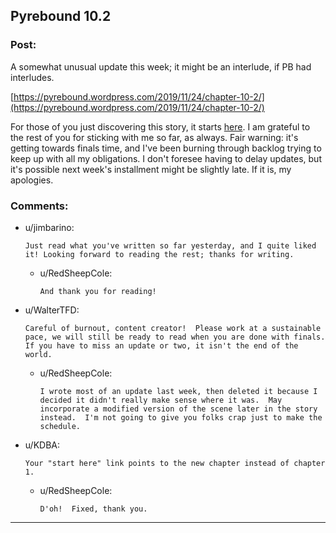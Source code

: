 ## Pyrebound 10.2

### Post:

A somewhat unusual update this week; it might be an interlude, if PB had interludes.

[https://pyrebound.wordpress.com/2019/11/24/chapter-10-2/](https://pyrebound.wordpress.com/2019/11/24/chapter-10-2/)

For those of you just discovering this story, it starts [here](https://pyrebound.wordpress.com/2019/01/17/one-a-child-of-the-hearth/).  I am grateful to the rest of you for sticking with me so far, as always.  Fair warning: it's getting towards finals time, and I've been burning through backlog trying to keep up with all my obligations.  I don't foresee having to delay updates, but it's possible next week's installment might be slightly late.  If it is, my apologies.

### Comments:

- u/jimbarino:
  ```
  Just read what you've written so far yesterday, and I quite liked it! Looking forward to reading the rest; thanks for writing.
  ```

  - u/RedSheepCole:
    ```
    And thank you for reading!
    ```

- u/WalterTFD:
  ```
  Careful of burnout, content creator!  Please work at a sustainable pace, we will still be ready to read when you are done with finals.  If you have to miss an update or two, it isn't the end of the world.
  ```

  - u/RedSheepCole:
    ```
    I wrote most of an update last week, then deleted it because I decided it didn't really make sense where it was.  May incorporate a modified version of the scene later in the story instead.  I'm not going to give you folks crap just to make the schedule.
    ```

- u/KDBA:
  ```
  Your "start here" link points to the new chapter instead of chapter 1.
  ```

  - u/RedSheepCole:
    ```
    D'oh!  Fixed, thank you.
    ```

---

